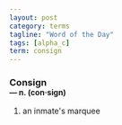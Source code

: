 ```yaml
---
layout: post
category: terms
tagline: "Word of the Day"
tags: [alpha_c]
term: consign
---
```


<h3>Consign<br/> <small>&mdash; n. (con<span>&middot;</span>sign)</small></h3>
<p><ol><li>an inmate's marquee</li>
</ol></p>
